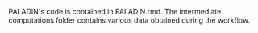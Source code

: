 PALADIN's code is contained in PALADIN.rmd. The intermediate computations folder contains various data obtained during the workflow.
